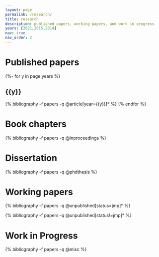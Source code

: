 ```yaml
---
layout: page
permalink: /research/
title: research
description: published papers, working papers, and work in progress
years: [2021,2015,2014]
nav: true
nav_order: 2
---
```

<!-- _pages/research.md -->
<div class="publications">

<h1>Published papers</h1>

{%- for y in page.years %}
  <h2 class="year">{{y}}</h2>
  {% bibliography -f papers -q @article[year={{y}}]* %}
{% endfor %}

<h1>Book chapters</h1>

{% bibliography -f papers -q @inproceedings %}

<h1>Dissertation</h1>

{% bibliography -f papers -q @phdthesis %}

<h1>Working papers</h1>

{% bibliography -f papers -q @unpublished[status=jmp]* %}

{% bibliography -f papers -q @unpublished[status!=jmp]* %}

<h1>Work in Progress</h1>

{% bibliography -f papers -q @misc %}


</div>